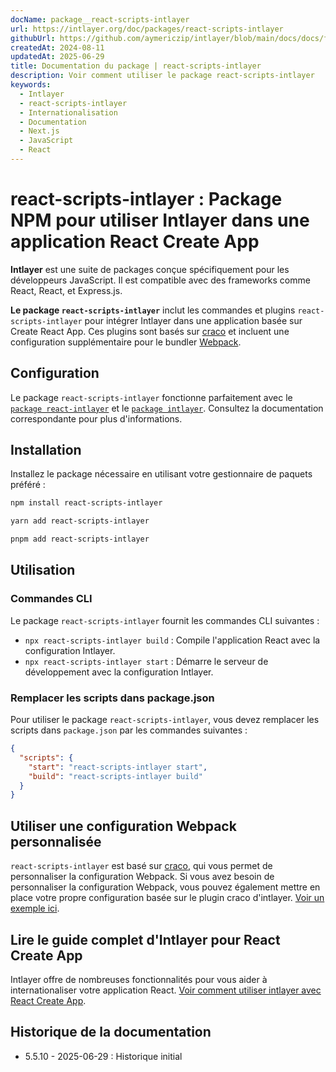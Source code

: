 ```yaml
---
docName: package__react-scripts-intlayer
url: https://intlayer.org/doc/packages/react-scripts-intlayer
githubUrl: https://github.com/aymericzip/intlayer/blob/main/docs/docs/fr/packages/react-scripts-intlayer/index.md
createdAt: 2024-08-11
updatedAt: 2025-06-29
title: Documentation du package | react-scripts-intlayer
description: Voir comment utiliser le package react-scripts-intlayer
keywords:
  - Intlayer
  - react-scripts-intlayer
  - Internationalisation
  - Documentation
  - Next.js
  - JavaScript
  - React
---
```


# react-scripts-intlayer : Package NPM pour utiliser Intlayer dans une application React Create App

**Intlayer** est une suite de packages conçue spécifiquement pour les développeurs JavaScript. Il est compatible avec des frameworks comme React, React, et Express.js.

**Le package `react-scripts-intlayer`** inclut les commandes et plugins `react-scripts-intlayer` pour intégrer Intlayer dans une application basée sur Create React App. Ces plugins sont basés sur [craco](https://craco.js.org/) et incluent une configuration supplémentaire pour le bundler [Webpack](https://webpack.js.org/).

## Configuration

Le package `react-scripts-intlayer` fonctionne parfaitement avec le [`package react-intlayer`](https://github.com/aymericzip/intlayer/blob/main/docs/docs/fr/packages/react-intlayer/index.md) et le [`package intlayer`](https://github.com/aymericzip/intlayer/blob/main/docs/docs/fr/packages/intlayer/index.md). Consultez la documentation correspondante pour plus d'informations.

## Installation

Installez le package nécessaire en utilisant votre gestionnaire de paquets préféré :

```bash packageManager="npm"
npm install react-scripts-intlayer
```

```bash packageManager="yarn"
yarn add react-scripts-intlayer
```

```bash packageManager="pnpm"
pnpm add react-scripts-intlayer
```

## Utilisation

### Commandes CLI

Le package `react-scripts-intlayer` fournit les commandes CLI suivantes :

- `npx react-scripts-intlayer build` : Compile l'application React avec la configuration Intlayer.
- `npx react-scripts-intlayer start` : Démarre le serveur de développement avec la configuration Intlayer.

### Remplacer les scripts dans package.json

Pour utiliser le package `react-scripts-intlayer`, vous devez remplacer les scripts dans `package.json` par les commandes suivantes :

```json fileName="package.json"
{
  "scripts": {
    "start": "react-scripts-intlayer start",
    "build": "react-scripts-intlayer build"
  }
}
```

## Utiliser une configuration Webpack personnalisée

`react-scripts-intlayer` est basé sur [craco](https://craco.js.org/), qui vous permet de personnaliser la configuration Webpack.
Si vous avez besoin de personnaliser la configuration Webpack, vous pouvez également mettre en place votre propre configuration basée sur le plugin craco d'intlayer. [Voir un exemple ici](https://github.com/aymericzip/intlayer/blob/main/examples/react-app/craco.config.js).

## Lire le guide complet d'Intlayer pour React Create App

Intlayer offre de nombreuses fonctionnalités pour vous aider à internationaliser votre application React.
[Voir comment utiliser intlayer avec React Create App](https://github.com/aymericzip/intlayer/blob/main/docs/docs/fr/intlayer_with_create_react_app.md).

## Historique de la documentation

- 5.5.10 - 2025-06-29 : Historique initial

